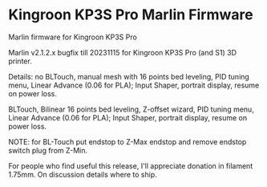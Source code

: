 # Kingroon KP3S Pro Marlin Firmware

Marlin firmware for Kingroon KP3S Pro

Marlin v2.1.2.x bugfix till 20231115 for Kingroon KP3S Pro (and S1) 3D printer.

Details:
no BLTouch, 
manual mesh with 16 points bed leveling,
PID tuning menu,
Linear Advance (0.06 for PLA);
Input Shaper,
portrait display,
resume on power loss.

BLTouch, 
Bilinear 16 points bed leveling,
Z-offset wizard,
PID tuning menu,
Linear Advance (0.06 for PLA);
Input Shaper,
portrait display,
resume on power loss.

NOTE: for BL-Touch put endstop to Z-Max endstop and remove endstop switch plug from Z-Min.

For people who find useful this release, I'll appreciate donation in filament 1.75mm. 
On discussion details where to ship.
